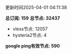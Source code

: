 更新时间2025-04-01 04:11:38

**总订阅: 159**
**总节点: 32437**
- vless节点: 12057
- hysteria2节点: 4

**google ping有效节点: 590**
